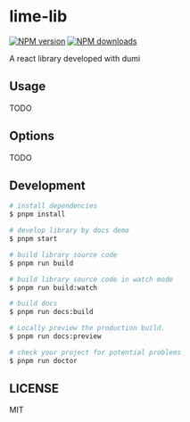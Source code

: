 # lime-lib

[![NPM version](https://img.shields.io/npm/v/lime-lib.svg?style=flat)](https://npmjs.org/package/lime-lib)
[![NPM downloads](http://img.shields.io/npm/dm/lime-lib.svg?style=flat)](https://npmjs.org/package/lime-lib)

A react library developed with dumi

## Usage

TODO

## Options

TODO

## Development

```bash
# install dependencies
$ pnpm install

# develop library by docs demo
$ pnpm start

# build library source code
$ pnpm run build

# build library source code in watch mode
$ pnpm run build:watch

# build docs
$ pnpm run docs:build

# Locally preview the production build.
$ pnpm run docs:preview

# check your project for potential problems
$ pnpm run doctor
```

## LICENSE

MIT
